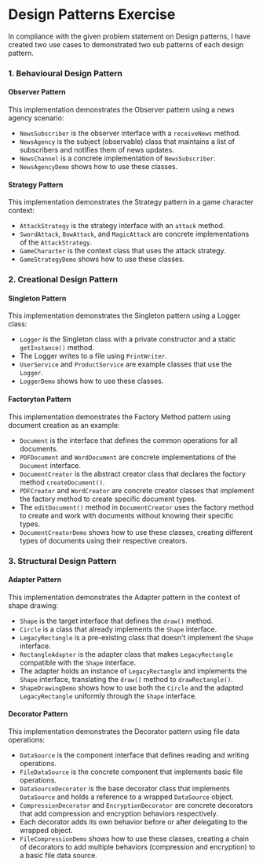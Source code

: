 # Design Patterns Exercise

In compliance with the given problem statement on Design patterns, I have created two use cases to demonstrated two sub patterns of each design pattern.

### 1. Behavioural Design Pattern

#### Observer Pattern

This implementation demonstrates the Observer pattern using a news agency scenario:

- `NewsSubscriber` is the observer interface with a `receiveNews` method.
- `NewsAgency` is the subject (observable) class that maintains a list of subscribers and notifies them of news updates.
- `NewsChannel` is a concrete implementation of `NewsSubscriber`.
- `NewsAgencyDemo` shows how to use these classes.

#### Strategy Pattern 

This implementation demonstrates the Strategy pattern in a game character context:

- `AttackStrategy` is the strategy interface with an `attack` method.
- `SwordAttack`, `BowAttack`, and `MagicAttack` are concrete implementations of the `AttackStrategy`.
- `GameCharacter` is the context class that uses the attack strategy.
- `GameStrategyDemo` shows how to use these classes.


### 2. Creational Design Pattern

#### Singleton Pattern

This implementation demonstrates the Singleton pattern using a Logger class:

- `Logger` is the Singleton class with a private constructor and a static `getInstance()` method.
- The Logger writes to a file using `PrintWriter`.
- `UserService` and `ProductService` are example classes that use the `Logger`.
- `LoggerDemo` shows how to use these classes.

#### Factoryton Pattern

This implementation demonstrates the Factory Method pattern using document creation as an example:

- `Document` is the interface that defines the common operations for all documents.
- `PDFDocument` and `WordDocument` are concrete implementations of the `Document` interface.
- `DocumentCreator` is the abstract creator class that declares the factory method `createDocument()`.
- `PDFCreator` and `WordCreator` are concrete creator classes that implement the factory method to create specific document types.
- The `editDocument()` method in `DocumentCreator` uses the factory method to create and work with documents without knowing their specific types.
- `DocumentCreatorDemo` shows how to use these classes, creating different types of documents using their respective creators.


### 3. Structural Design Pattern

#### Adapter Pattern

This implementation demonstrates the Adapter pattern in the context of shape drawing:

- `Shape` is the target interface that defines the `draw()` method.
- `Circle` is a class that already implements the `Shape` interface.
- `LegacyRectangle` is a pre-existing class that doesn't implement the `Shape` interface.
- `RectangleAdapter` is the adapter class that makes `LegacyRectangle` compatible with the `Shape` interface.
- The adapter holds an instance of `LegacyRectangle` and implements the `Shape` interface, translating the `draw()` method to `drawRectangle()`.
- `ShapeDrawingDemo` shows how to use both the `Circle` and the adapted `LegacyRectangle` uniformly through the `Shape` interface.

#### Decorator Pattern

This implementation demonstrates the Decorator pattern using file data operations:

- `DataSource` is the component interface that defines reading and writing operations.
- `FileDataSource` is the concrete component that implements basic file operations.
- `DataSourceDecorator` is the base decorator class that implements `DataSource` and holds a reference to a wrapped `DataSource` object.
- `CompressionDecorator` and `EncryptionDecorator` are concrete decorators that add compression and encryption behaviors respectively.
- Each decorator adds its own behavior before or after delegating to the wrapped object.
- `FileCompressionDemo` shows how to use these classes, creating a chain of decorators to add multiple behaviors (compression and encryption) to a basic file data source.